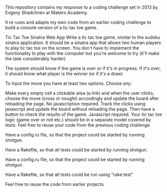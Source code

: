 This repository contains my response to a coding challenge set in 2013 by Evgeny Shadchnev at Makers Academy.

It re-uses and adapts my own code from an earlier coding challenge to build a console version of a tic tac toe game.

Tic Tac Toe Sinatra Web App
Write a tic tac toe game, similar to the sudoku sinatra application. It should be a sinatra app that allows two human players to play tic tac toe on the screen. You don't have to implement the functionality to play with the computer but you're welcome to try (it'll make the task considerably harder)

The system should know if the game is over or if it's in progress. If it's over, it should know what player is the winner (or if it's a draw)

To input the move you have at least two options. Choose any:

Make every empty cell a clickable area (a link) and when the user clicks, choose the move (cross or nought) accordingly and update the board after reloading the page. No javascription required.
Track the clicks using javascript and update the board without reloading the page. Then have a button to check the results of the game. Javascript required.
Your tic tac toe logic (game over or not etc.) should be in a separate model covered by tests. Feel free to reuse your code from the previous coding challenge.

Have a config.ru file, so that the project could be started by running shotgun.

Have a Rakefile, so that all tests could be started by running shotgun.

Have a config.ru file, so that the project could be started by running shotgun.

Have a Rakefile, so that all tests could be run using "rake test"

Feel free to reuse the code from earlier projects.